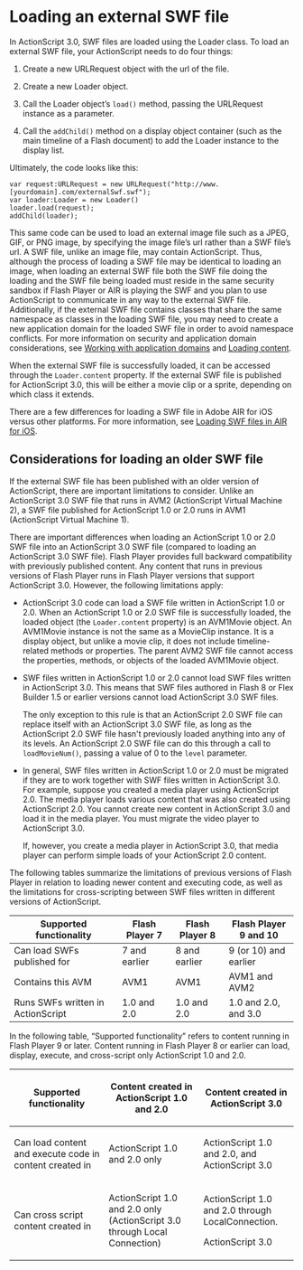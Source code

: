 # Loading an external SWF file

<div>

In ActionScript 3.0, SWF files are loaded using the Loader class. To load an
external SWF file, your ActionScript needs to do four things:

1.  Create a new URLRequest object with the url of the file.

2.  Create a new Loader object.

3.  Call the Loader object’s `load()` method, passing the URLRequest instance as
    a parameter.

4.  Call the `addChild()` method on a display object container (such as the main
    timeline of a Flash document) to add the Loader instance to the display
    list.

Ultimately, the code looks like this:

    var request:URLRequest = new URLRequest("http://www.[yourdomain].com/externalSwf.swf");
    var loader:Loader = new Loader()
    loader.load(request);
    addChild(loader);

This same code can be used to load an external image file such as a JPEG, GIF,
or PNG image, by specifying the image file’s url rather than a SWF file’s url. A
SWF file, unlike an image file, may contain ActionScript. Thus, although the
process of loading a SWF file may be identical to loading an image, when loading
an external SWF file both the SWF file doing the loading and the SWF file being
loaded must reside in the same security sandbox if Flash Player or AIR is
playing the SWF and you plan to use ActionScript to communicate in any way to
the external SWF file. Additionally, if the external SWF file contains classes
that share the same namespace as classes in the loading SWF file, you may need
to create a new application domain for the loaded SWF file in order to avoid
namespace conflicts. For more information on security and application domain
considerations, see
[Working with application domains](../../core-actionscript-classes/working-with-application-domains/)
and [Loading content](WS5b3ccc516d4fbf351e63e3d118a9b90204-7c83.html).

When the external SWF file is successfully loaded, it can be accessed through
the `Loader.content` property. If the external SWF file is published for
ActionScript 3.0, this will be either a movie clip or a sprite, depending on
which class it extends.

There are a few differences for loading a SWF file in Adobe AIR for iOS versus
other platforms. For more information, see
[Loading SWF files in AIR for iOS](WS2f73111e7a180bd0-3db1ea4613c45877121-8000.html).

</div>

<div>

## Considerations for loading an older SWF file

<div>

If the external SWF file has been published with an older version of
ActionScript, there are important limitations to consider. Unlike an
ActionScript 3.0 SWF file that runs in AVM2 (ActionScript Virtual Machine 2), a
SWF file published for ActionScript 1.0 or 2.0 runs in AVM1 (ActionScript
Virtual Machine 1).

There are important differences when loading an ActionScript 1.0 or 2.0 SWF file
into an ActionScript 3.0 SWF file (compared to loading an ActionScript 3.0 SWF
file). Flash Player provides full backward compatibility with previously
published content. Any content that runs in previous versions of Flash Player
runs in Flash Player versions that support ActionScript 3.0. However, the
following limitations apply:

- ActionScript 3.0 code can load a SWF file written in ActionScript 1.0 or 2.0.
  When an ActionScript 1.0 or 2.0 SWF file is successfully loaded, the loaded
  object (the `Loader.content` property) is an AVM1Movie object. An AVM1Movie
  instance is not the same as a MovieClip instance. It is a display object, but
  unlike a movie clip, it does not include timeline-related methods or
  properties. The parent AVM2 SWF file cannot access the properties, methods, or
  objects of the loaded AVM1Movie object.

- SWF files written in ActionScript 1.0 or 2.0 cannot load SWF files written in
  ActionScript 3.0. This means that SWF files authored in Flash 8 or Flex
  Builder 1.5 or earlier versions cannot load ActionScript 3.0 SWF files.

  The only exception to this rule is that an ActionScript 2.0 SWF file can
  replace itself with an ActionScript 3.0 SWF file, as long as the ActionScript
  2.0 SWF file hasn't previously loaded anything into any of its levels. An
  ActionScript 2.0 SWF file can do this through a call to `loadMovieNum()`,
  passing a value of 0 to the `level` parameter.

- In general, SWF files written in ActionScript 1.0 or 2.0 must be migrated if
  they are to work together with SWF files written in ActionScript 3.0. For
  example, suppose you created a media player using ActionScript 2.0. The media
  player loads various content that was also created using ActionScript 2.0. You
  cannot create new content in ActionScript 3.0 and load it in the media player.
  You must migrate the video player to ActionScript 3.0.

  If, however, you create a media player in ActionScript 3.0, that media player
  can perform simple loads of your ActionScript 2.0 content.

The following tables summarize the limitations of previous versions of Flash
Player in relation to loading newer content and executing code, as well as the
limitations for cross-scripting between SWF files written in different versions
of ActionScript.

<div>

| Supported functionality           | Flash Player 7 | Flash Player 8 | Flash Player 9 and 10 |
| --------------------------------- | -------------- | -------------- | --------------------- |
| Can load SWFs published for       | 7 and earlier  | 8 and earlier  | 9 (or 10) and earlier |
| Contains this AVM                 | AVM1           | AVM1           | AVM1 and AVM2         |
| Runs SWFs written in ActionScript | 1.0 and 2.0    | 1.0 and 2.0    | 1.0 and 2.0, and 3.0  |

</div>

In the following table, “Supported functionality” refers to content running in
Flash Player 9 or later. Content running in Flash Player 8 or earlier can load,
display, execute, and cross-script only ActionScript 1.0 and 2.0.

<div>

<table>
<colgroup>
<col style="width: 33%" />
<col style="width: 33%" />
<col style="width: 33%" />
</colgroup>
<thead>
<tr class="header">
<th><p>Supported functionality</p></th>
<th><p>Content created in ActionScript
1.0 and 2.0</p></th>
<th><p>Content created in ActionScript
3.0</p></th>
</tr>
</thead>
<tbody>
<tr class="odd">
<td headers="d17e24154 "><p>Can load
content and execute code in content created in</p></td>
<td headers="d17e24157 "><p>ActionScript
1.0 and 2.0 only</p></td>
<td headers="d17e24160 "><p>ActionScript
1.0 and 2.0, and ActionScript 3.0</p></td>
</tr>
<tr class="even">
<td headers="d17e24154 "><p>Can cross
script content created in</p></td>
<td headers="d17e24157 "><p>ActionScript
1.0 and 2.0 only (ActionScript 3.0 through Local Connection)</p></td>
<td headers="d17e24160 "><p>ActionScript
1.0 and 2.0 through LocalConnection.</p>
<p>ActionScript 3.0</p></td>
</tr>
</tbody>
</table>

</div>

</div>

</div>
